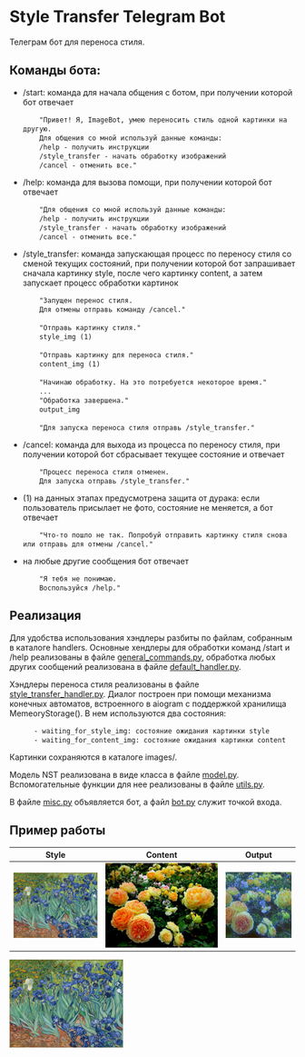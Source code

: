 # Style Transfer Telegram Bot

Телеграм бот для переноса стиля. 

## Команды бота:
- /start: команда для начала общения с ботом, при получении которой бот отвечает 
          
          "Привет! Я, ImageBot, умею переносить стиль одной картинки на другую. 
          Для общения со мной используй данные команды: 
          /help - получить инструкции 
          /style_transfer - начать обработку изображений 
          /cancel - отменить все."

- /help: команда для вызова помощи, при получении которой бот отвечает

          "Для общения со мной используй данные команды: 
          /help - получить инструкции
          /style_transfer - начать обработку изображений
          /cancel - отменить все."
          
- /style_transfer: команда запускающая процесс по переносу стиля со сменой текущих состояний, при получении которой бот запрашивает сначала картинку style, после чего картинку content, а затем запускает процесс обработки картинок

          "Запущен перенос стиля.
          Для отмены отправь команду /cancel."
          
          "Отправь картинку стиля."
          style_img (1)
          
          "Отправь картинку для переноса стиля."
          content_img (1)
          
          "Начинаю обработку. На это потребуется некоторое время."
          ...
          "Обработка завершена."
          output_img
          
          "Для запуска переноса стиля отправь /style_transfer."
          
- /cancel: команда для выхода из процесса по переносу стиля, при получении которой бот сбрасывает текущее состояние и отвечает

          "Процесс переноса стиля отменен. 
          Для запуска отправь /style_transfer."
          
- (1) на данных этапах предусмотрена защита от дурака: если пользователь присылает не фото, состояние не меняется, а бот отвечает

          "Что-то пошло не так. Попробуй отправить картинку стиля снова или отправь для отмены /cancel."
          
- на любые другие сообщения бот отвечает

          "Я тебя не понимаю.
          Воспользуйся /help."
          
## Реализация 
Для удобства использования хэндлеры разбиты по файлам, собранным в каталоге handlers. Основные хендлеры для обработки команд /start и /help реализованы в файле [general_commands.py](https://github.com/ArinaOwl/NST_tgbot/blob/master/handlers/general_commands.py), обработка любых других сообщений реализована в файле [default_handler.py](https://github.com/ArinaOwl/NST_tgbot/blob/master/handlers/default_handler.py).

Хэндлеры переноса стиля реализованы в файле [style_transfer_handler.py](https://github.com/ArinaOwl/NST_tgbot/blob/master/handlers/style_transfer_handler.py). Диалог построен при помощи механизма конечных автоматов, встроенного в aiogram с поддержкой хранилища MemeoryStorage(). В нем используются два состояния:

          - waiting_for_style_img: состояние ожидания картинки style
          - waiting_for_content_img: состояние ожидания картинки content
          
Картинки сохраняются в каталоге images/.

Модель NST реализована в виде класса в файле [model.py](https://github.com/ArinaOwl/NST_tgbot/blob/master/model.py). Вспомогательные функции для нее реализованы в файле [utils.py](https://github.com/ArinaOwl/NST_tgbot/blob/master/utils.py).

В файле [misc.py](https://github.com/ArinaOwl/NST_tgbot/blob/master/misc.py) объявляется бот, а файл [bot.py](https://github.com/ArinaOwl/NST_tgbot/blob/master/bot.py) служит точкой входа.

## Пример работы
| Style  | Content | Output |
| --- | --- | --- |
| ![Style](https://github.com/ArinaOwl/NST_tgbot/blob/master/images/style.jpg)  | ![Content](https://github.com/ArinaOwl/NST_tgbot/blob/master/images/content.jpg)  | ![Output](https://github.com/ArinaOwl/NST_tgbot/blob/master/images/output.jpg) |

<img src="https://github.com/ArinaOwl/NST_tgbot/blob/master/images/style.jpg" width="200" />
